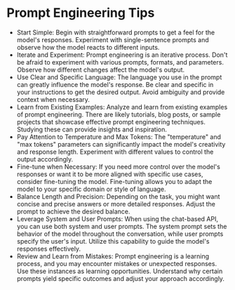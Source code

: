 # Prompt Engineering Tips

- Start Simple: Begin with straightforward prompts to get a feel for the model's responses. Experiment with single-sentence prompts and observe how the model reacts to different inputs.
- Iterate and Experiment: Prompt engineering is an iterative process. Don't be afraid to experiment with various prompts, formats, and parameters. Observe how different changes affect the model's output.
- Use Clear and Specific Language: The language you use in the prompt can greatly influence the model's response. Be clear and specific in your instructions to get the desired output. Avoid ambiguity and provide context when necessary.
- Learn from Existing Examples: Analyze and learn from existing examples of prompt engineering. There are likely tutorials, blog posts, or sample projects that showcase effective prompt engineering techniques. Studying these can provide insights and inspiration.
- Pay Attention to Temperature and Max Tokens: The "temperature" and "max tokens" parameters can significantly impact the model's creativity and response length. Experiment with different values to control the output accordingly.
- Fine-tune when Necessary: If you need more control over the model's responses or want it to be more aligned with specific use cases, consider fine-tuning the model. Fine-tuning allows you to adapt the model to your specific domain or style of language.
- Balance Length and Precision: Depending on the task, you might want concise and precise answers or more detailed responses. Adjust the prompt to achieve the desired balance.
- Leverage System and User Prompts:  When using the chat-based API, you can use both system and user prompts. The system prompt sets the behavior of the model throughout the conversation, while user prompts specify the user's input. Utilize this capability to guide the model's responses effectively.
- Review and Learn from Mistakes: Prompt engineering is a learning process, and you may encounter mistakes or unexpected responses. Use these instances as learning opportunities. Understand why certain prompts yield specific outcomes and adjust your approach accordingly.

